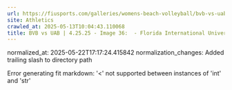 ```yaml
---
url: https://fiusports.com/galleries/womens-beach-volleyball/bvb-vs-uab-4-25-25/image-36/357/62835/
site: Athletics
crawled_at: 2025-05-13T10:04:43.110068
title: BVB vs UAB | 4.25.25 - Image 36:  - Florida International University
---
```

normalized_at: 2025-05-22T17:17:24.415842
normalization_changes: Added trailing slash to directory path

Error generating fit markdown: '<' not supported between instances of 'int' and 'str'